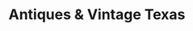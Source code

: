 ---
title: "Antiques & Vintage Texas"
url: /forney/antiques-und-vintage-texas/
shop: Antiquitäten
---
